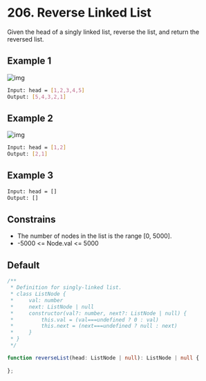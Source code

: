 # 206. Reverse Linked List

Given the head of a singly linked list, reverse the list, and return the reversed list.

## Example 1

![img](https://assets.leetcode.com/uploads/2021/02/19/rev1ex1.jpg)

``` bash
Input: head = [1,2,3,4,5]
Output: [5,4,3,2,1]
```

## Example 2

![img](https://assets.leetcode.com/uploads/2021/02/19/rev1ex2.jpg)

``` bash
Input: head = [1,2]
Output: [2,1]
```

## Example 3

``` bash
Input: head = []
Output: []
```

## Constrains

* The number of nodes in the list is the range [0, 5000].
* -5000 <= Node.val <= 5000

## Default

```TypeScript
/**
 * Definition for singly-linked list.
 * class ListNode {
 *     val: number
 *     next: ListNode | null
 *     constructor(val?: number, next?: ListNode | null) {
 *         this.val = (val===undefined ? 0 : val)
 *         this.next = (next===undefined ? null : next)
 *     }
 * }
 */

function reverseList(head: ListNode | null): ListNode | null {
  
};
```
